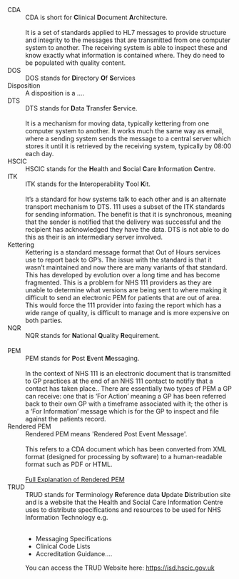 <dl>

  <dt><a name="cda">CDA</a></dt>
  <dd>CDA is short for <b>C</b>linical <b>D</b>ocument <b>A</b>rchitecture.
  <br>
  <br>
  It is a set of standards applied to HL7 messages to provide structure and integrity to the messages that are transmitted from one computer system to another. The receiving system is able to inspect these and know exactly what information is contained where. They do need to be populated with quality content.</dd>

  <dt><a name="dos">DOS</a></dt>
  <dd>DOS stands for <b>D</b>irectory <b>O</b>f <b>S</b>ervices</dd>

  <dt><a name="disposition">Disposition</a></dt>
  <dd>A disposition is a ....</dd>

  <dt><a name="dts">DTS</a></dt>
  <dd>DTS stands for <b>D</b>ata <b>T</b>ransfer <b>S</b>ervice.
  <br>
  <br>
  It is a mechanism for moving data, typically kettering from one computer system to another. It works much the same way as email, where a sending system sends the message to a central server which stores it until it is retrieved by the receiving system, typically by 08:00 each day.</dd>

  <dt><a name="hscic">HSCIC</a></dt>
  <dd>HSCIC stands for the <b>H</b>ealth and <b>S</b>ocial <b>C</b>are <b>I</b>nformation <b>C</b>entre.<dd>

  <dt>ITK</dt>
  <dd>ITK stands for the <b>I</b>nteroperability <b>T</b>ool <b>K</b>it.
  <br>
  <br>
  It’s a standard for how systems talk to each other and is an alternate transport mechanism to DTS. 111 uses a subset of the ITK standards for sending information. The benefit is that it is synchronous, meaning that the sender is notified that the delivery was successful and the recipient has acknowledged they have the data. DTS is not able to do this as their is an intermediary server involved.</dd>

  <dt><a name="kettering">Kettering</a></dt>
  <dd>Kettering is a standard message format that Out of Hours services use to report back to GP’s. The issue with the standard is that it wasn’t maintained and now there are many variants of that standard. This has developed by evolution over a long time and has become fragmented. This is a problem for NHS 111 providers as they are unable to determine what versions are being sent to where making it difficult to send an electronic PEM for patients that are out of area. This would force the 111 provider into faxing the report which has a wide range of quality, is difficult to manage and is more expensive on both parties.</dd>

  <dt><a name="nqr">NQR</a></dt>
  <dd>NQR stands for <b>N</b>ational <b>Q</b>uality <b>R</b>equirement.
  <br>
  <br>
  <dd>

  <dt><a name="pem">PEM</a></dt>
  <dd>PEM stands for <b>P</b>ost <b>E</b>vent <b>M</b>essaging.
  <br>
  <br>
  In the context of NHS 111 is an electronic document that is transmitted to GP practices at the end of an NHS 111 contact to notifiy that a contact has taken place.. There are essentially two types of PEM a GP can receive: one that is ‘For Action’ meaning a GP has been referred back to their own GP with a timeframe associated with it; the other is a ‘For Information’ message which is for the GP to inspect and file against the patients record.<dd>

  <dt><a name="renderedpem">Rendered PEM</a></dt>
  <dd>Rendered PEM means 'Rendered Post Event Message'.
  <br>
  <br>
  This refers to a CDA document which has been converted from XML format (designed for processing by software) to a human-readable format such as PDF or HTML.
  <br>
  <br>
  <a href="../technical_faq#renderedpem">Full Explanation of Rendered PEM</a>
  <dd>

  <dt><a name="trud">TRUD</a></dt>
  <dd>TRUD stands for <b>T</b>erminology <b>R</b>eference data <b>U</b>pdate <b>D</b>istribution site and is a website that the Health and Social Care Information Centre uses to distribute specifications and resources to be used for NHS Information Technology e.g.
  <br><br>
  <ul>
  <li>Messaging Specifications</li>
  <li>Clinical Code Lists</li>
  <li>Accreditation Guidance....</li>
  </ul>
  You can access the TRUD Website here: <a href="https://isd.hscic.gov.uk/">https://isd.hscic.gov.uk</a>
  <dd>

</dl>
